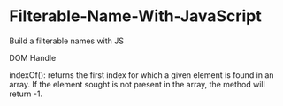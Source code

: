 # Filterable-Name-With-JavaScript
Build a filterable names with JS

DOM Handle

indexOf(): returns the first index for which a given element is found in an array. If the element sought is not present in the array, the method will return -1.
